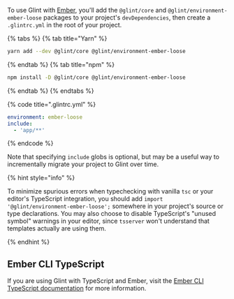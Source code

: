 To use Glint with [Ember](https://github.com/emberjs/ember.js), you'll add the `@glint/core` and `@glint/environment-ember-loose` packages to your project's `devDependencies`, then create a `.glintrc.yml` in the root of your project.

{% tabs %}
{% tab title="Yarn" %}

```sh
yarn add --dev @glint/core @glint/environment-ember-loose
```

{% endtab %}
{% tab title="npm" %}

```sh
npm install -D @glint/core @glint/environment-ember-loose
```

{% endtab %}
{% endtabs %}

{% code title=".glintrc.yml" %}

```yaml
environment: ember-loose
include:
  - 'app/**'
```

{% endcode %}

Note that specifying `include` globs is optional, but may be a useful way to incrementally migrate your project to Glint over time.

{% hint style="info" %}

To minimize spurious errors when typechecking with vanilla `tsc` or your editor's TypeScript integration, you should add `import '@glint/environment-ember-loose';` somewhere in your project's source or type declarations. You may also choose to disable TypeScript's "unused symbol" warnings in your editor, since `tsserver` won't understand that templates actually are using them.

{% endhint %}

## Ember CLI TypeScript

If you are using Glint with TypeScript and Ember, visit the [Ember CLI TypeScript documentation](https://docs.ember-cli-typescript.com/) for more information.